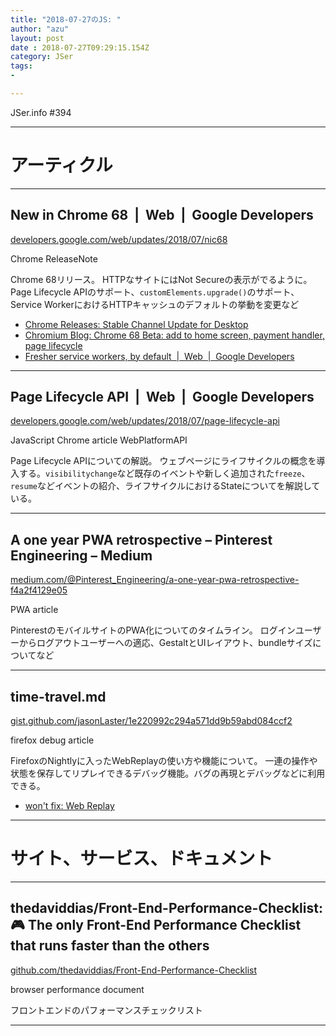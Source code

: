 ```yaml
---
title: "2018-07-27のJS: "
author: "azu"
layout: post
date : 2018-07-27T09:29:15.154Z
category: JSer
tags:
-

---
```


JSer.info #394

----

<h1 class="site-genre">アーティクル</h1>

----

## New in Chrome 68  |  Web  |  Google Developers
[developers.google.com/web/updates/2018/07/nic68](https://developers.google.com/web/updates/2018/07/nic68 "New in Chrome 68  |  Web  |  Google Developers")
<p class="jser-tags jser-tag-icon"><span class="jser-tag">Chrome</span> <span class="jser-tag">ReleaseNote</span></p>

Chrome 68リリース。
HTTPなサイトにはNot Secureの表示がでるように。
Page Lifecycle APIのサポート、`customElements.upgrade()`のサポート、Service WorkerにおけるHTTPキャッシュのデフォルトの挙動を変更など

- [Chrome Releases: Stable Channel Update for Desktop](https://chromereleases.googleblog.com/2018/07/stable-channel-update-for-desktop.html "Chrome Releases: Stable Channel Update for Desktop")
- [Chromium Blog: Chrome 68 Beta: add to home screen, payment handler, page lifecycle](https://blog.chromium.org/2018/06/chrome-68-beta-add-to-home-screen.html "Chromium Blog: Chrome 68 Beta: add to home screen, payment handler, page lifecycle")
- [Fresher service workers, by default  |  Web  |  Google Developers](https://developers.google.com/web/updates/2018/06/fresher-sw "Fresher service workers, by default  |  Web  |  Google Developers")

----

## Page Lifecycle API  |  Web  |  Google Developers
[developers.google.com/web/updates/2018/07/page-lifecycle-api](https://developers.google.com/web/updates/2018/07/page-lifecycle-api "Page Lifecycle API  |  Web  |  Google Developers")
<p class="jser-tags jser-tag-icon"><span class="jser-tag">JavaScript</span> <span class="jser-tag">Chrome</span> <span class="jser-tag">article</span> <span class="jser-tag">WebPlatformAPI</span></p>

Page Lifecycle APIについての解説。
ウェブページにライフサイクルの概念を導入する。`visibilitychange`など既存のイベントや新しく追加された`freeze`、`resume`などイベントの紹介、ライフサイクルにおけるStateについてを解説している。


----

## A one year PWA retrospective – Pinterest Engineering – Medium
[medium.com/@Pinterest\_Engineering/a-one-year-pwa-retrospective-f4a2f4129e05](https://medium.com/@Pinterest_Engineering/a-one-year-pwa-retrospective-f4a2f4129e05 "A one year PWA retrospective – Pinterest Engineering – Medium")
<p class="jser-tags jser-tag-icon"><span class="jser-tag">PWA</span> <span class="jser-tag">article</span></p>

PinterestのモバイルサイトのPWA化についてのタイムライン。
ログインユーザーからログアウトユーザーへの適応、GestaltとUIレイアウト、bundleサイズについてなど


----

## time-travel.md
[gist.github.com/jasonLaster/1e220992c294a571dd9b59abd084ccf2](https://gist.github.com/jasonLaster/1e220992c294a571dd9b59abd084ccf2 "time-travel.md")
<p class="jser-tags jser-tag-icon"><span class="jser-tag">firefox</span> <span class="jser-tag">debug</span> <span class="jser-tag">article</span></p>

FirefoxのNightlyに入ったWebReplayの使い方や機能について。
一連の操作や状態を保存してリプレイできるデバッグ機能。バグの再現とデバッグなどに利用できる。

- [won't fix: Web Replay](https://wontfix.blogspot.com/2018/07/web-reply.html "won&#x27;t fix: Web Replay")

----
<h1 class="site-genre">サイト、サービス、ドキュメント</h1>

----

## thedaviddias/Front-End-Performance-Checklist: 🎮 The only Front-End Performance Checklist that runs faster than the others
[github.com/thedaviddias/Front-End-Performance-Checklist](https://github.com/thedaviddias/Front-End-Performance-Checklist "thedaviddias/Front-End-Performance-Checklist: 🎮 The only Front-End Performance Checklist that runs faster than the others")
<p class="jser-tags jser-tag-icon"><span class="jser-tag">browser</span> <span class="jser-tag">performance</span> <span class="jser-tag">document</span></p>

フロントエンドのパフォーマンスチェックリスト


----
